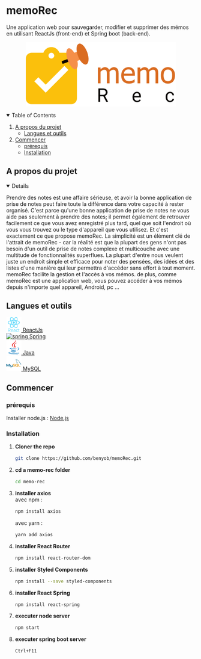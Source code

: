 # memoRec
<p>Une application web  pour sauvegarder, modifier et supprimer des mémos en utilisant ReactJs (front-end) et Spring boot (back-end). </p>

<p  align="center">
<img align="center" src='/logo.png' alt="logo" width="400"/>
</p>


<!-- TABLE OF CONTENTS -->
<details open="open">
  <summary>Table of Contents</summary>
  <ol>
    <li>
      <a href="#a-propos-du-projet">A propos du projet</a>
      <ul>
        <li><a href="#langues-et-outils">Langues et outils</a></li>
      </ul>
    </li>
    <li>
      <a href="#Commencer">Commencer</a>
      <ul>
        <li><a href="#prérequis">prérequis</a></li>
        <li><a href="#installation">Installation</a></li>
      </ul>
    </li>
  </ol>
</details>

<!-- ABOUT THE PROJECT -->
## A propos du projet
<details open="open">
<p>
Prendre des notes est une affaire sérieuse, et avoir la bonne application de prise de notes peut faire toute la différence dans votre capacité à rester organisé. C'est parce qu'une bonne application de prise de notes ne vous aide pas seulement à prendre des notes; il permet également de retrouver facilement ce que vous avez enregistré plus tard, quel que soit l'endroit où vous vous trouvez ou le type d'appareil que vous utilisez. Et c'est exactement ce que propose memoRec.
La simplicité est un élément clé de l'attrait de memoRec - car la réalité est que la plupart des gens n'ont pas besoin d'un outil de prise de notes complexe et multicouche avec une multitude de fonctionnalités superflues. La plupart d'entre nous veulent juste un endroit simple et efficace pour noter des pensées, des idées et des listes d'une manière qui leur permettra d'accéder sans effort à tout moment.
memoRec facilite la gestion et l'accès à vos mémos.
de plus, comme memoRec est une application web, vous pouvez accéder à vos mémos depuis n'importe quel appareil, Android, pc ...
</p>
</details>

## Langues et outils
<p align="left"> 
    <a href="https://reactjs.org/" target="_blank"> <img src="https://raw.githubusercontent.com/devicons/devicon/master/icons/react/react-original-wordmark.svg" alt="react" width="40" height="40"/>
  ReactJs<br>
  </a> 
  <a href="https://spring.io/" target="_blank"> <img src="https://www.vectorlogo.zone/logos/springio/springio-icon.svg" alt="spring" width="40" height="40"/> 
   Spring<br>
  </a>
  <a href="https://www.java.com" target="_blank"> 
    <img src="https://raw.githubusercontent.com/devicons/devicon/master/icons/java/java-original.svg" alt="java" width="40" height="40"/>
    Java
  </a> <br>
  <a href="https://www.mysql.com/" target="_blank"> 
    <img src="https://raw.githubusercontent.com/devicons/devicon/master/icons/mysql/mysql-original-wordmark.svg" alt="mysql" width="40" height="40"/>
    MySQL<br>
  </a> 
 
</p>

## Commencer
### prérequis

Installer node.js :
<a href = "https://nodejs.org/en/download/">Node.js</a>
### Installation

1. **Cloner the repo**
   ```sh
   git clone https://github.com/benyob/memoRec.git
   ```
2. **cd a memo-rec folder**
   ```sh
   cd memo-rec
   ```
3. **installer axios**<br>
   avec npm : 
   ```sh 
   npm install axios
   ```
   avec yarn : 
   ```sh 
   yarn add axios
   ```
4. **installer React Router**<br>
   ```sh 
   npm install react-router-dom

   ```
5. **installer Styled Components**<br>
   ```sh 
   npm install --save styled-components
   ```
6. **installer React Spring**<br>
   ```sh 
   npm install react-spring
   ```

7. **executer node server**<br>
   ```sh 
   npm start
    ```
8. **executer spring boot server**<br>
   ```sh 
   Ctrl+F11
    ```

